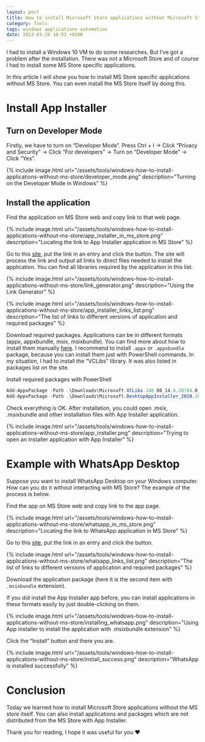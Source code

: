 ```yaml
---
layout: post
title: How to install Microsoft Store applications without Microsoft Store
category: Tools
tags: windows applications automation
date: 2023-03-28 10:53 +0300
---
```


I had to install a Windows 10 VM to do some researches. But I’ve got a problem after the installation. There was not a Microsoft Store and of course I had to install some MS Store specific applications. 

In this article I will show you how to install MS Store specific applications without MS Store. You can even install the MS Store itself by doing this.

# Install App Installer

## Turn on Developer Mode

Firstly, we have to turn on “Developer Mode”. Press Ctrl + I → Click “Privacy and Security” → Click “For developers” → Turn on “Developer Mode” → Click “Yes”.

{% 
    include image.html
    url="/assets/tools/windows-how-to-install-applications-without-ms-store/developer_mode.png"
    description="Turning on the Developer Mode in Windows"
%}

## Install the application

Find the application on MS Store web and copy link to that web page.

{% 
    include image.html
    url="/assets/tools/windows-how-to-install-applications-without-ms-store/app_installer_in_ms_store.png"
    description="Locating the link to App Installer application in MS Store"
%}

Go to this [site](https://store.rg-adguard.net/), put the link in an entry and click the button. The site will process the link and output all links to direct files needed to install the application. You can find all libraries required by the application in this list.

{% 
    include image.html
    url="/assets/tools/windows-how-to-install-applications-without-ms-store/link_generator.png"
    description="Using the Link Generator"
%}

{% 
    include image.html
    url="/assets/tools/windows-how-to-install-applications-without-ms-store/app_installer_links_list.png"
    description="The list of links to different versions of application and required packages"
%}

Download required packages. Applications can be in different formats (appx, appxbundle, msix, msixbundle). You can find more about how to install them manually [here](https://www.makeuseof.com/download-install-msixbundle-appx-appxbundle-microsoft-store/).  I recommend to install `.appx` or  `.appxbundle` package, because you can install them just with PowerShell commands. In my situation, I had to install the “VCLibs” library. It was also listed in packages list on the site.

Install required packages with PowerShell

```powershell
Add-AppxPackage -Path .\Downloads\Microsoft.VCLibs.140.00_14.0.30704.0_x64__8wekyb3d8bbwe.Appx
Add-AppxPackage -Path .\Downloads\Microsoft.DesktopAppInstaller_2019.1019.1.0_neutral___8wekyb3d8bbwe.AppxBundle
```

Check everything is OK. After installation, you could open .msix, .msixbundle and other installation files with App Installer application.

{% 
    include image.html
    url="/assets/tools/windows-how-to-install-applications-without-ms-store/app_installer.png"
    description="Trying to open an installer application with App Installer"
%}

# Example with WhatsApp Desktop

Suppose you want to install WhatsApp Desktop on your Windows computer. How can you do it without interacting with MS Store? The example of the process is below.

Find the app on MS Store web and copy link to the app page.

{% 
    include image.html
    url="/assets/tools/windows-how-to-install-applications-without-ms-store/whatsapp_in_ms_store.png"
    description="Locating the link to WhatsApp application in MS Store"
%}

Go to this [site](https://store.rg-adguard.net/), put the link in an entry and click the button.

{% 
    include image.html
    url="/assets/tools/windows-how-to-install-applications-without-ms-store/whatsapp_links_list.png"
    description="The list of links to different versions of application and required packages"
%}

Download the application package (here it is the second item with `.msixbundle` extension).

If you did install the App Installer app before, you can install applications in these formats easily by just double-clicking on them.

{% 
    include image.html
    url="/assets/tools/windows-how-to-install-applications-without-ms-store/installing_whatsapp.png"
    description="Using App installer to install the application with .msixbundle extension"
%}

Click the “Install” button and there you are.

{% 
    include image.html
    url="/assets/tools/windows-how-to-install-applications-without-ms-store/install_success.png"
    description="WhatsApp is installed successfully"
%}

# Conclusion

Today we learned how to install Microsoft Store applications without the MS store itself. You can also install applications and packages which are not distributed from the MS Store with App Installer.

Thank you for reading, I hope it was useful for you ❤️
